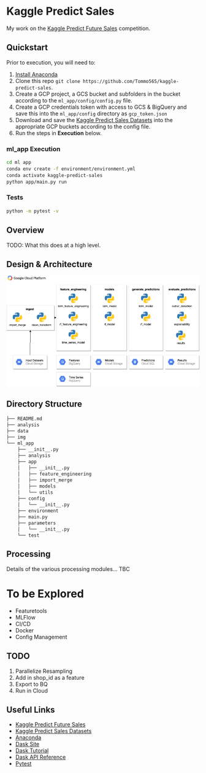 # Kaggle Predict Sales

My work on the [Kaggle Predict Future Sales](https://www.kaggle.com/c/competitive-data-science-predict-future-sales) competition.

## Quickstart

Prior to execution, you will need to:
1. [Install Anaconda](https://www.anaconda.com/)
2. Clone this repo `git clone https://github.com/Tommo565/kaggle-predict-sales`.
3. Create a GCP project, a GCS bucket and subfolders in the bucket according to the `ml_app/config/config.py` file.
4. Create a GCP credentials token with access to GCS & BigQuery and save this into the `ml_app/config` directory as `gcp_token.json`
5. Download and save the [Kaggle Predict Sales Datasets](https://www.kaggle.com/c/competitive-data-science-predict-future-sales/data) into the appropriate GCP buckets according to the config file.
6. Run the steps in **Execution** below.

### ml_app Execution
```bash
cd ml app
conda env create -f environment/environment.yml
conda activate kaggle-predict-sales
python app/main.py run
```

### Tests
```bash
python -m pytest -v
```

## Overview

TODO: What this does at a high level.

## Design & Architecture

![](./img/design.png)

## Directory Structure
```
├── README.md
├── analysis
├── data
├── img
└── ml_app
    ├── __init__.py
    ├── analysis
    ├── app
    │   ├── __init__.py
    │   ├── feature_engineering
    │   ├── import_merge
    │   ├── models
    │   └── utils
    ├── config
    │   └── __init__.py
    ├── environment
    ├── main.py
    ├── parameters   
    │   └── __init__.py
    └── test
```

## Processing

Details of the various processing modules... TBC

# To be Explored

* Featuretools
* MLFlow
* CI/CD
* Docker
* Config Management

## TODO

1. Parallelize Resampling
2. Add in shop_id as a feature
3. Export to BQ
4. Run in Cloud

## Useful Links
* [Kaggle Predict Future Sales](https://www.kaggle.com/c/competitive-data-science-predict-future-sales)
* [Kaggle Predict Sales Datasets](https://www.kaggle.com/c/competitive-data-science-predict-future-sales/data)
* [Anaconda](https://www.anaconda.com/)
* [Dask Site](https://dask.org/)
* [Dask Tutorial](https://github.com/dask/dask-tutorial)
* [Dask API Reference](https://docs.dask.org/en/latest/)
* [Pytest](https://docs.pytest.org/en/latest/)

